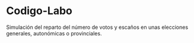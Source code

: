 # Codigo-Labo
Simulación del reparto del número de votos y escaños en unas elecciones generales, autonómicas o provinciales.
